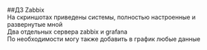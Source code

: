 ##ДЗ Zabbix\
На скриншотах приведены системы, полностью настроенные и развернутые мной\
Два отдельных сервера zabbix и grafana\
По необходимости могу также добавить в график любые данные
